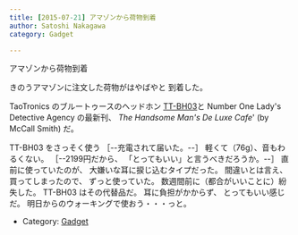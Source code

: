 ```yaml
---
title: [2015-07-21] アマゾンから荷物到着
author: Satoshi Nakagawa
category: Gadget

---
```


アマゾンから荷物到着

 きのうアマゾンに注文した荷物がはやばやと
到着した。

 TaoTronics のブルートゥースのヘッドホン
[TT-BH03](https://www.google.co.jp/search?client=ubuntu&channel=fs&q=tt-bh03&ie=utf-8&oe=utf-8&hl=ja)と
Number One Lady's Detective Agency の最新刊、
_The Handsome Man's De Luxe Cafe_' (by McCall Smith) だ。

 TT-BH03 をさっそく使う
［--充電されて届いた。--］
軽くて（76g）、音もわるくない。
［--2199円だから、
「とってもいい」と言うべきだろうか。--］
直前に使っていたのが、
大嫌いな耳に捩じ込むタイプだった。
間違いとは言え、買ってしまったので、
ずっと使っていた。
数週間前に（都合がいいことに）紛失した。
TT-BH03 はその代替品だ。
耳に負担がかからず、
とってもいい感じだ。
明日からのウォーキングで使おう・・・っと。

- Category: [Gadget](https://merapano.github.io/categories.html#Gadget)

